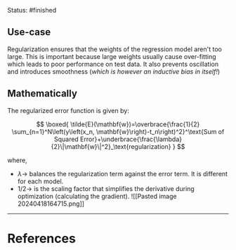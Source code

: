 Status: #finished 
## Use-case
Regularization ensures that the weights of the regression model aren't too large. This is important because large weights usually cause over-fitting which leads to poor performance on test data. It also prevents oscillation and introduces smoothness (*which is however an inductive bias in itself!*)
## Mathematically
The regularized error function is given by:

$$
\boxed{
\tilde{E}(\mathbf{w})=\overbrace{\frac{1}{2} \sum_{n=1}^N\left(y\left(x_n, \mathbf{w}\right)-t_n\right)^2}^\text{Sum of Squared Error}+\underbrace{\frac{\lambda}{2}\|\mathbf{w}\|^2}_\text{regularization}
}
$$


where,
- $\lambda\rightarrow$ balances the regularization term against the error term. It is different for each model.
- $1/2\rightarrow$ is the scaling factor that simplifies the derivative during optimization (calculating the gradient). 
![[Pasted image 20240418164715.png]]





---
# References
